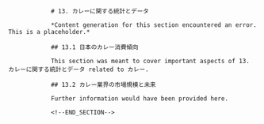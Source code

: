 
                # 13. カレーに関する統計とデータ
                
                *Content generation for this section encountered an error. This is a placeholder.*
                
                ## 13.1 日本のカレー消費傾向
                
                This section was meant to cover important aspects of 13. カレーに関する統計とデータ related to カレー.
                
                ## 13.2 カレー業界の市場規模と未来
                
                Further information would have been provided here.
                
                <!--END_SECTION-->
                